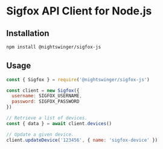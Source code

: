 # Sigfox API Client for Node.js

## Installation

```bash
npm install @nightswinger/sigfox-js
```

## Usage

```js
const { Sigfox } = require('@nightswinger/sigfox-js')

const client = new Sigfox({
  username: SIGFOX_USERNAME,
  password: SIGFOX_PASSWORD
})

// Retrieve a list of devices.
const { data } = await client.devices()

// Update a given device.
client.updateDevice('123456', { name: 'sigfox-device' })
```